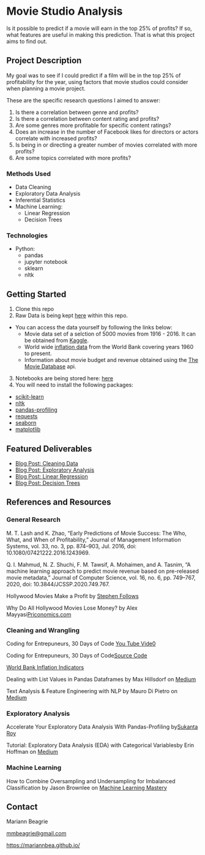 # Movie Studio Analysis
Is it possible to predict if a movie will earn in the top 25% of profits? If so, what features are useful in making this prediction.  That is what this project aims to find out.

## Project Description
My goal was to see if I could predict if a film will be in the top 25% of profitability for the year, using factors that movie studios could consider when planning a movie project.  

These are the specific research questions I aimed to answer:

1.	Is there a correlation between genre and profits?
2.	Is there a correlation between content rating and profits?
3.	Are some genres more profitable for specific content ratings?
4.	Does an increase in the number of Facebook likes for directors or actors correlate with increased profits?
5.	Is being in or directing a greater number of movies correlated with more profits?
6.	Are some topics correlated with more profits?

### Methods Used
* Data Cleaning
* Exploratory Data Analysis
* Inferential Statistics
* Machine Learning:
  * Linear Regression
  * Decision Trees

### Technologies
 
* Python:
  * pandas
  * jupyter notebook 
  * sklearn
  * nltk

## Getting Started

1. Clone this repo 
2. Raw Data is being kept [here](https://github.com/MariannBea/Movie-Studio-Analysis/tree/main/data/raw_data) within this repo.  
* You can access the data yourself by following the links below:
  * Movie data set of a selction of 5000 movies from 1916 - 2016. It can be obtained from [Kaggle](https://www.kaggle.com/carolzhangdc/imdb-5000-movie-dataset). 
  * World wide [inflation data](https://data.worldbank.org/indicator/FP.CPI.TOTL.ZG) from the World Bank covering years 1960 to present.
  * Information about movie budget and revenue obtained using the [The Movie Database](https://www.themoviedb.org/?language=en-US) api. 
3. Notebooks are being stored here: [here](https://github.com/MariannBea/Movie-Studio-Analysis/tree/main/Notebooks)
4. You will need to install the following packages:
  * [scikit-learn](https://scikit-learn.org/stable/install.html)
  * [nltk](https://www.nltk.org/install.html)
  * [pandas-profiling](https://pandas-profiling.github.io/pandas-profiling/docs/master/index.html)
  * [requests](https://anaconda.org/anaconda/requests)
  * [seaborn](https://www.delftstack.com/howto/seaborn/conda-install-seaborn-module-python/)
  * [matplotlib](https://anaconda.org/conda-forge/matplotlib)

## Featured Deliverables
* [Blog Post: Cleaning Data](https://mariannbea.github.io//machine%20learning/movie-studio-profits-cleaning/)
* [Blog Post: Exploratory Analysis](https://mariannbea.github.io//machine%20learning/movie-studio-profits-eda/)
* [Blog Post: Linear Regression](https://mariannbea.github.io//machine%20learning/movie-studio-profits-linear-regression/)
* [Blog Post: Decision Trees](https://mariannbea.github.io//machine%20learning/movie-studio-profits-decision-trees/)

## References and Resources

### General Research

M. T. Lash and K. Zhao, “Early Predictions of Movie Success: The Who, What, and When of Profitability,” Journal of Management Information Systems, vol. 33, no. 3, pp. 874–903, Jul. 2016, doi: 10.1080/07421222.2016.1243969.

Q. I. Mahmud, N. Z. Shuchi, F. M. Tawsif, A. Mohaimen, and A. Tasnim, “A machine learning approach to predict movie revenue based on pre-released movie metadata,” Journal of Computer Science, vol. 16, no. 6, pp. 749–767, 2020, doi: 10.3844/JCSSP.2020.749.767.

Hollywood Movies Make a Profit by [Stephen Follows](https://stephenfollows.com/hollywood-movies-make-a-profit/)

Why Do All Hollywood Movies Lose Money? by Alex Mayyasi[Priconomics.com](https://priceonomics.com/why-do-all-hollywood-movies-lose-money/)

### Cleaning and Wrangling

Coding for Entrepuneurs, 30 Days of Code [You Tube Vide0](https://www.youtube.com/watch?v=Sg5VTTBIhqo)

Coding for Entrepuneurs, 30 Days of Code[Source Code](https://github.com/codingforentrepreneurs/30-Days-of-Python/tree/master/tutorial-reference/Day%2013)

[World Bank Inflation Indicators](https://data.worldbank.org/indicator/FP.CPI.TOTL.ZG)

Dealing with List Values in Pandas Dataframes by Max Hillsdorf on [Medium](https://towardsdatascience.com/dealing-with-list-values-in-pandas-dataframes-a177e534f173)

Text Analysis & Feature Engineering with NLP by Mauro Di Pietro on [Medium](https://towardsdatascience.com/text-analysis-feature-engineering-with-nlp-502d6ea9225d)

### Exploratory Analysis

Accelerate Your Exploratory Data Analysis With Pandas-Profiling by[Sukanta Roy](https://towardsdatascience.com/accelerate-your-exploratory-data-analysis-with-pandas-profiling-4eca0cb770d1) 

Tutorial: Exploratory Data Analysis (EDA) with Categorical Variablesby Erin Hoffman on [Medium](https://medium.com/analytics-vidhya/tutorial-exploratory-data-analysis-eda-with-categorical-variables-6a569a3aea55)

### Machine Learning

How to Combine Oversampling and Undersampling for Imbalanced Classification by Jason Brownlee on [Machine Learning Mastery](https://machinelearningmastery.com/combine-oversampling-and-undersampling-for-imbalanced-classification)

## Contact 

Mariann Beagrie

mmbeagrie@gmail.com

https://mariannbea.github.io/
